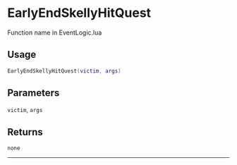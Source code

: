 # EarlyEndSkellyHitQuest
Function name in EventLogic.lua
## Usage
```lua
EarlyEndSkellyHitQuest(victim, args)
```
## Parameters
`victim`, `args`
## Returns
`none`

---